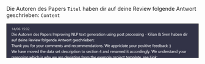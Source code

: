 Die Autoren des Papers `Titel` haben dir auf deine Review folgende Antwort geschrieben:
`Content`


![](../.assets/dm3.png)
